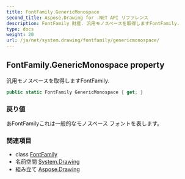```yaml
---
title: FontFamily.GenericMonospace
second_title: Aspose.Drawing for .NET API リファレンス
description: FontFamily 財産. 汎用モノスペースを取得しますFontFamily.
type: docs
weight: 20
url: /ja/net/system.drawing/fontfamily/genericmonospace/
---
```

## FontFamily.GenericMonospace property

汎用モノスペースを取得しますFontFamily.

```csharp
public static FontFamily GenericMonospace { get; }
```

### 戻り値

あFontFamilyこれは一般的なモノスペース フォントを表します。

### 関連項目

* class [FontFamily](../)
* 名前空間 [System.Drawing](../../fontfamily/)
* 組み立て [Aspose.Drawing](../../../)


